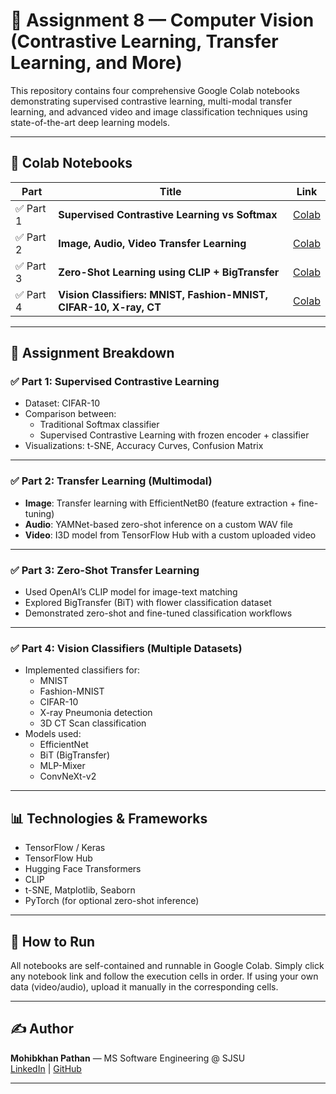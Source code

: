 # 🧠 Assignment 8 — Computer Vision (Contrastive Learning, Transfer Learning, and More)

This repository contains four comprehensive Google Colab notebooks demonstrating supervised contrastive learning, multi-modal transfer learning, and advanced video and image classification techniques using state-of-the-art deep learning models.

---

## 🔗 Colab Notebooks

| Part | Title | Link |
|------|-------|------|
| ✅ Part 1 | **Supervised Contrastive Learning vs Softmax** | [Colab](https://colab.research.google.com/drive/1mKNmaaAs77CTVvauHENq8DbJYoThsLFI?usp=sharing) |
| ✅ Part 2 | **Image, Audio, Video Transfer Learning** | [Colab](https://colab.research.google.com/drive/1h_RcbAnGY3GRQ2BYxWU9LPK72dX_vTsV?usp=sharing) |
| ✅ Part 3 | **Zero-Shot Learning using CLIP + BigTransfer** | [Colab](https://colab.research.google.com/drive/1LYEVUwzjCX1HOtsYutUSDZZNespQr4s1?usp=sharing) |
| ✅ Part 4 | **Vision Classifiers: MNIST, Fashion-MNIST, CIFAR-10, X-ray, CT** | [Colab](https://colab.research.google.com/drive/1FJkFMJUf-tV2IuJKhLUIropM-QKi4iKx?usp=sharing) |

---

## 📌 Assignment Breakdown

### ✅ Part 1: Supervised Contrastive Learning
- Dataset: CIFAR-10
- Comparison between:
  - Traditional Softmax classifier
  - Supervised Contrastive Learning with frozen encoder + classifier
- Visualizations: t-SNE, Accuracy Curves, Confusion Matrix

---

### ✅ Part 2: Transfer Learning (Multimodal)
- **Image**: Transfer learning with EfficientNetB0 (feature extraction + fine-tuning)
- **Audio**: YAMNet-based zero-shot inference on a custom WAV file
- **Video**: I3D model from TensorFlow Hub with a custom uploaded video

---

### ✅ Part 3: Zero-Shot Transfer Learning
- Used OpenAI’s CLIP model for image-text matching
- Explored BigTransfer (BiT) with flower classification dataset
- Demonstrated zero-shot and fine-tuned classification workflows

---

### ✅ Part 4: Vision Classifiers (Multiple Datasets)
- Implemented classifiers for:
  - MNIST
  - Fashion-MNIST
  - CIFAR-10
  - X-ray Pneumonia detection
  - 3D CT Scan classification
- Models used:
  - EfficientNet
  - BiT (BigTransfer)
  - MLP-Mixer
  - ConvNeXt-v2

---

## 📊 Technologies & Frameworks
- TensorFlow / Keras
- TensorFlow Hub
- Hugging Face Transformers
- CLIP
- t-SNE, Matplotlib, Seaborn
- PyTorch (for optional zero-shot inference)

---

## 📁 How to Run
All notebooks are self-contained and runnable in Google Colab. Simply click any notebook link and follow the execution cells in order. If using your own data (video/audio), upload it manually in the corresponding cells.

---

## ✍️ Author
**Mohibkhan Pathan** — MS Software Engineering @ SJSU  
[LinkedIn](https://www.linkedin.com/in/mkpathan/) | [GitHub](https://github.com/mohib1402)

---

